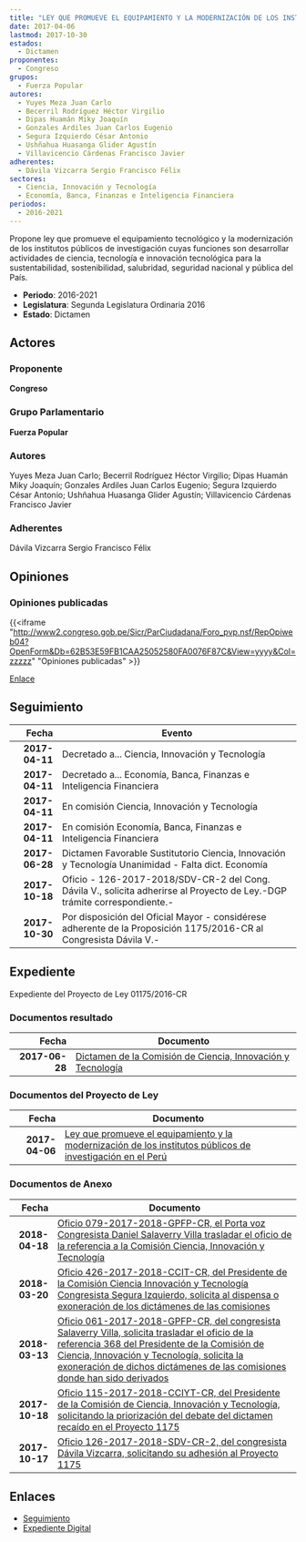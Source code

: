 ```yaml
---
title: "LEY QUE PROMUEVE EL EQUIPAMIENTO Y LA MODERNIZACIÓN DE LOS INSTITUTOS PÚBLICOS DE INVESTIGACIÓN EN EL PERÚ"
date: 2017-04-06
lastmod: 2017-10-30
estados: 
  - Dictamen
proponentes: 
  - Congreso
grupos: 
  - Fuerza Popular
autores: 
  - Yuyes Meza Juan Carlo
  - Becerril Rodríguez Héctor Virgilio
  - Dipas Huamán Miky Joaquín
  - Gonzales Ardiles Juan Carlos Eugenio
  - Segura Izquierdo César Antonio
  - Ushñahua Huasanga Glider Agustín
  - Villavicencio Cárdenas Francisco Javier
adherentes: 
  - Dávila Vizcarra Sergio Francisco Félix
sectores: 
  - Ciencia, Innovación y Tecnología
  - Economía, Banca, Finanzas e Inteligencia Financiera
periodos: 
  - 2016-2021
---
```


Propone ley que promueve el equipamiento tecnológico y la modernización de los institutos públicos de investigación cuyas funciones son desarrollar actividades de ciencia, tecnología e innovación tecnológica para la sustentabilidad, sostenibilidad, salubridad, seguridad nacional y pública del País.

- **Periodo**: 2016-2021
- **Legislatura**: Segunda Legislatura Ordinaria 2016
- **Estado**: Dictamen

## Actores

### Proponente

**Congreso**

### Grupo Parlamentario

**Fuerza Popular**

### Autores

Yuyes Meza Juan Carlo; Becerril Rodríguez Héctor Virgilio; Dipas Huamán Miky Joaquín; Gonzales Ardiles Juan Carlos Eugenio; Segura Izquierdo César Antonio; Ushñahua Huasanga Glider Agustín; Villavicencio Cárdenas Francisco Javier

### Adherentes

Dávila Vizcarra Sergio Francisco Félix


## Opiniones

### Opiniones publicadas

{{<iframe "http://www2.congreso.gob.pe/Sicr/ParCiudadana/Foro_pvp.nsf/RepOpiweb04?OpenForm&Db=62B53E59FB1CAA25052580FA0076F87C&View=yyyy&Col=zzzzz" "Opiniones publicadas" >}}

[Enlace](http://www2.congreso.gob.pe/Sicr/ParCiudadana/Foro_pvp.nsf/RepOpiweb04?OpenForm&Db=62B53E59FB1CAA25052580FA0076F87C&View=yyyy&Col=zzzzz)

## Seguimiento

| Fecha | Evento |
|------:|--------|
| **2017-04-11** | Decretado a... Ciencia, Innovación y Tecnología|
| **2017-04-11** | Decretado a... Economía, Banca, Finanzas e Inteligencia Financiera|
| **2017-04-11** | En comisión Ciencia, Innovación y Tecnología|
| **2017-04-11** | En comisión Economía, Banca, Finanzas e Inteligencia Financiera|
| **2017-06-28** | Dictamen Favorable Sustitutorio Ciencia, Innovación y Tecnología Unanimidad - Falta dict. Economía|
| **2017-10-18** | Oficio - 126-2017-2018/SDV-CR-2 del Cong. Dávila V., solicita adherirse al Proyecto de Ley.-DGP trámite correspondiente.-|
| **2017-10-30** | Por disposición del Oficial Mayor - considérese adherente de la Proposición 1175/2016-CR al Congresista Dávila V.-|


## Expediente

Expediente del Proyecto de Ley 01175/2016-CR


### Documentos resultado

| Fecha | Documento |
|------:|--------|
| **2017-06-28** | [Dictamen de la Comisión de Ciencia, Innovación y Tecnología](http://www.leyes.congreso.gob.pe/Documentos/2016_2021/Dictamenes/Proyectos_de_Ley/01175DC02MAY20170628.pdf) |

### Documentos del Proyecto de Ley

| Fecha | Documento |
|------:|--------|
| **2017-04-06** | [Ley que promueve el equipamiento y la modernización de los institutos públicos de investigación en el Perú](http://www.leyes.congreso.gob.pe/Documentos/2016_2021/Proyectos_de_Ley_y_de_Resoluciones_Legislativas/PL0117520170406_..pdf) |

### Documentos de Anexo

| Fecha | Documento |
|------:|--------|
| **2018-04-18** | [Oficio 079-2017-2018-GPFP-CR, el Porta voz Congresista Daniel Salaverry Villa trasladar el oficio de la referencia a la Comisión Ciencia, Innovación y Tecnología](http://www.leyes.congreso.gob.pe/Documentos/2016_2021/Oficios/Congresistas/OFICIO-079-2017-2018-GPFP-CR..pdf) |
| **2018-03-20** | [Oficio 426-2017-2018-CCIT-CR, del Presidente de la Comisión Ciencia Innovación y Tecnología Congresista Segura Izquierdo, solicita al dispensa o exoneración de los dictámenes de las comisiones](http://www.leyes.congreso.gob.pe/Documentos/2016_2021/Oficios/Comisiones_Ordinarias/OFICIO-426-2017-2018-CCIT-CR.pdf) |
| **2018-03-13** | [Oficio 061-2017-2018-GPFP-CR, del congresista Salaverry Villa, solicita trasladar el oficio de la referencia 368 del Presidente de la Comisión de Ciencia, Innovación y Tecnología, solicita la exoneración de dichos dictámenes de las comisiones donde han sido derivados](http://www.leyes.congreso.gob.pe/Documentos/2016_2021/Oficios/Congresistas/OFICIO-061-2017-2018-GPFP-CR.PDF) |
| **2017-10-18** | [Oficio 115-2017-2018-CCIYT-CR, del Presidente de la Comisión de Ciencia, Innovación y Tecnología, solicitando la priorización del debate del dictamen recaído en el Proyecto 1175](http://www.leyes.congreso.gob.pe/Documentos/2016_2021/Oficios/Comisiones_Ordinarias/OFICIO-115-2017-2018-CCIYT-CR.pdf) |
| **2017-10-17** | [Oficio 126-2017-2018-SDV-CR-2, del congresista Dávila Vizcarra, solicitando su adhesión al Proyecto 1175](http://www.leyes.congreso.gob.pe/Documentos/2016_2021/Adhesiones/Proyectos_de_Ley/OFICIO-126-2017-2018-SDV-CR-2.pdf) |

## Enlaces 

- [Seguimiento](http://www2.congreso.gob.pe/Sicr/TraDocEstProc/CLProLey2016.nsf/f7fff46988ca05b1052578e100829cc7/26d143075077bd15052580fa007f7866?OpenDocument)
- [Expediente Digital](http://www2.congreso.gob.pehttp://www2.congreso.gob.pe/Sicr/TraDocEstProc/CLProLey2016.nsf/f7fff46988ca05b1052578e100829cc7/26d143075077bd15052580fa007f7866?OpenDocument&Click=05257FB7005EB655.eb71d0cf91d8294e05256cdf006b5706/$Body/0.1C6C)
